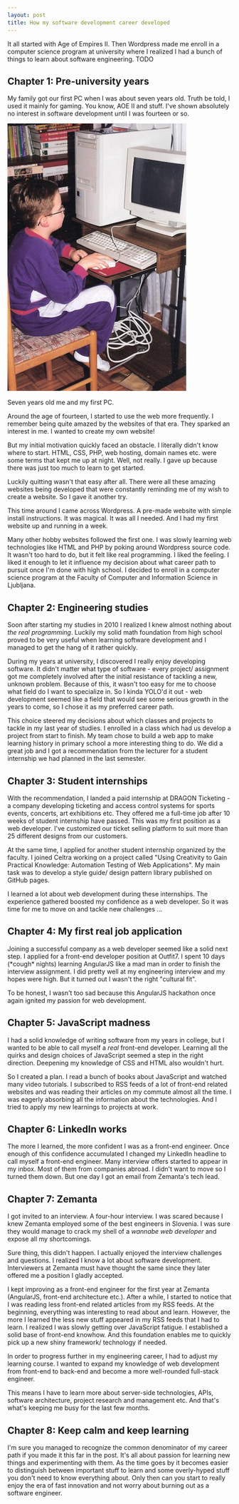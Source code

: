 ```yaml
---
layout: post
title: How my software development career developed 
---
```


<p class="post-excerpt">
    It all started with Age of Empires II. Then Wordpress made me enroll in a computer science program at university where I realized I had a bunch of things to learn about software engineering. TODO
</p>

## Chapter 1: Pre-university years
My family got our first PC when I was about seven years old. Truth be told, I used it mainly for gaming. You know, AOE II and stuff. I've shown absolutely no interest in software development until I was fourteen or so.

<div class="image image--centered">
    <img src="/images/jure-bajt-first-pc.jpeg" alt="Jure Bajt's first PC" class="image__img">
    <p class="image__description">Seven years old me and my first PC.</p>
</div>

Around the age of fourteen, I started to use the web more frequently. I remember being quite amazed by the websites of that era. They sparked an interest in me. I wanted to create my own website!

But my initial motivation quickly faced an obstacle. I literally didn't know where to start. HTML, CSS, PHP, web hosting, domain names etc. were some terms that kept me up at night. Well, not really. I gave up because there was just too much to learn to get started.

Luckily quitting wasn't that easy after all. There were all these amazing websites being developed that were constantly reminding me of my wish to create a website. So I gave it another try.

This time around I came across Wordpress. A pre-made website with simple install instructions. It was magical. It was all I needed. And I had my first website up and running in a week.

Many other hobby websites followed the first one. I was slowly learning web technologies like HTML and PHP by poking around Wordpress source code. It wasn't too hard to do, but it felt like real programming. I liked the feeling. I liked it enough to let it influence my decision about what career path to pursuit once I'm done with high school. I decided to enroll in a computer science program at the Faculty of Computer and Information Science in Ljubljana.

## Chapter 2: Engineering studies
Soon after starting my studies in 2010 I realized I knew almost nothing about *the real programming*. Luckily my solid math foundation from high school proved to be very useful when learning software development and I managed to get the hang of it rather quickly.

During my years at university, I discovered I really enjoy developing software. It didn't matter what type of software - every project/ assignment got me completely involved after the initial resistance of tackling a new, unknown problem. Because of this, it wasn't too easy for me to choose what field do I want to specialize in. So I kinda YOLO'd it out - web development seemed like a field that would see some serious growth in the years to come, so I chose it as my preferred career path.

This choice steered my decisions about which classes and projects to tackle in my last year of studies. I enrolled in a class which had us develop a project from start to finish. My team chose to build a web app to make learning history in primary school a more interesting thing to do. We did a great job and I got a recommendation from the lecturer for a student internship we had planned in the last semester.

## Chapter 3: Student internships
With the recommendation, I landed a paid internship at DRAGON Ticketing - a company developing ticketing and access control systems for sports events, concerts, art exhibitions etc. They offered me a full-time job after 10 weeks of student internship have passed. This was my first position as a web developer. I've customized our ticket selling platform to suit more than 25 different designs from our customers.

At the same time, I applied for another student internship organized by the faculty. I joined Celtra working on a project called "Using Creativity to Gain Practical Knowledge: Automation Testing of Web Applications". My main task was to develop a style guide/ design pattern library published on GitHub pages.

I learned a lot about web development during these internships. The experience gathered boosted my confidence as a web developer. So it was time for me to move on and tackle new challenges ...

## Chapter 4: My first real job application
Joining a successful company as a web developer seemed like a solid next step. I applied for a front-end developer position at Outfit7. I spent 10 days (\*cough\* nights) learning AngularJS like a mad man in order to finish the interview assignment. I did pretty well at my engineering interview and my hopes were high. But it turned out I wasn't the right "cultural fit".

To be honest, I wasn't too sad because this AngularJS hackathon once again ignited my passion for web development.

## Chapter 5: JavaScript madness
I had a solid knowledge of writing software from my years in college, but I wanted to be able to call myself a *real* front-end developer. Learning all the quirks and design choices of JavaScript seemed a step in the right direction. Deepening my knowledge of CSS and HTML also wouldn't hurt.

So I created a plan. I read a bunch of books about JavaScript and watched many video tutorials. I subscribed to RSS feeds of a lot of front-end related websites and was reading their articles on my commute almost all the time. I was eagerly absorbing all the information about the technologies. And I tried to apply my new learnings to projects at work.

## Chapter 6: LinkedIn works
The more I learned, the more confident I was as a front-end engineer. Once enough of this confidence accumulated I changed my LinkedIn headline to call myself a front-end engineer. Many interview offers started to appear in my inbox. Most of them from companies abroad. I didn't want to move so I turned them down. But one day I got an email from Zemanta's tech lead.

## Chapter 7: Zemanta
I got invited to an interview. A four-hour interview. I was scared because I knew Zemanta employed some of the best engineers in Slovenia. I was sure they would manage to crack my shell of a *wannabe web developer* and expose all my shortcomings.

Sure thing, this didn't happen. I actually enjoyed the interview challenges and questions. I realized I know a lot about software development. Interviewers at Zemanta must have thought the same since they later offered me a position I gladly accepted.

I kept improving as a front-end engineer for the first year at Zemanta (AngularJS, front-end architecture etc.). After a while, I started to notice that I was reading less front-end related articles from my RSS feeds. At the beginning, everything was interesting to read about and learn. However, the more I learned the less new stuff appeared in my RSS feeds that I had to learn. I realized I was slowly getting over JavaScript fatigue. I established a solid base of front-end knowhow. And this foundation enables me to quickly pick up a new shiny framework/ technology if needed.

In order to progress further in my engineering career, I had to adjust my learning course. I wanted to expand my knowledge of web development from front-end to back-end and become a more well-rounded full-stack engineer.

This means I have to learn more about server-side technologies, APIs, software architecture, project research and management etc. And that's what's keeping me busy for the last few months.

## Chapter 8: Keep calm and keep learning
I'm sure you managed to recognize the common denominator of my career path if you made it this far in the post. It's all about passion for learning new things and experimenting with them. As the time goes by it becomes easier to distinguish between important stuff to learn and some overly-hyped stuff you don't need to know everything about. Only then can you start to really enjoy the era of fast innovation and not worry about burning out as a software engineer.




